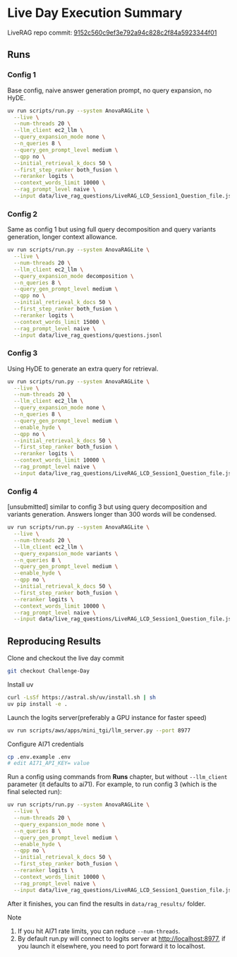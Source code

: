 # Live Day Execution Summary

LiveRAG repo commit: [9152c560c9ef3e792a94c828c2f84a5923344f01](https://github.com/rmit-ir/LiveRAG/tree/9152c560c9ef3e792a94c828c2f84a5923344f01)

## Runs

### Config 1

Base config, naive answer generation prompt, no query expansion, no HyDE.

```bash
uv run scripts/run.py --system AnovaRAGLite \
  --live \
  --num-threads 20 \
  --llm_client ec2_llm \
  --query_expansion_mode none \
  --n_queries 8 \
  --query_gen_prompt_level medium \
  --qpp no \
  --initial_retrieval_k_docs 50 \
  --first_step_ranker both_fusion \
  --reranker logits \
  --context_words_limit 10000 \
  --rag_prompt_level naive \
  --input data/live_rag_questions/LiveRAG_LCD_Session1_Question_file.jsonl
```

### Config 2

Same as config 1 but using full query decomposition and query variants generation, longer context allowance.

```bash
uv run scripts/run.py --system AnovaRAGLite \
  --live \
  --num-threads 20 \
  --llm_client ec2_llm \
  --query_expansion_mode decomposition \
  --n_queries 8 \
  --query_gen_prompt_level medium \
  --qpp no \
  --initial_retrieval_k_docs 50 \
  --first_step_ranker both_fusion \
  --reranker logits \
  --context_words_limit 15000 \
  --rag_prompt_level naive \
  --input data/live_rag_questions/questions.jsonl
```

### Config 3

Using HyDE to generate an extra query for retrieval.

```bash
uv run scripts/run.py --system AnovaRAGLite \
  --live \
  --num-threads 20 \
  --llm_client ec2_llm \
  --query_expansion_mode none \
  --n_queries 8 \
  --query_gen_prompt_level medium \
  --enable_hyde \
  --qpp no \
  --initial_retrieval_k_docs 50 \
  --first_step_ranker both_fusion \
  --reranker logits \
  --context_words_limit 10000 \
  --rag_prompt_level naive \
  --input data/live_rag_questions/LiveRAG_LCD_Session1_Question_file.jsonl
```

### Config 4

[unsubmitted] similar to config 3 but using query decomposition and variants generation. Answers longer than 300 words will be condensed.

```bash
uv run scripts/run.py --system AnovaRAGLite \
  --live \
  --num-threads 20 \
  --llm_client ec2_llm \
  --query_expansion_mode variants \
  --n_queries 8 \
  --query_gen_prompt_level medium \
  --enable_hyde \
  --qpp no \
  --initial_retrieval_k_docs 50 \
  --first_step_ranker both_fusion \
  --reranker logits \
  --context_words_limit 10000 \
  --rag_prompt_level naive \
  --input data/live_rag_questions/LiveRAG_LCD_Session1_Question_file.jsonl
```

## Reproducing Results

Clone and checkout the live day commit

```bash
git checkout Challenge-Day
```

Install uv

```bash
curl -LsSf https://astral.sh/uv/install.sh | sh
uv pip install -e .
```

Launch the logits server(preferably a GPU instance for faster speed)

```bash
uv run scripts/aws/apps/mini_tgi/llm_server.py --port 8977
```

Configure AI71 credentials

```bash
cp .env.example .env
# edit AI71_API_KEY= value
```

Run a config using commands from **Runs** chapter, but without `--llm_client` parameter (it defaults to ai71).
For example, to run config 3 (which is the final selected run):

```bash
uv run scripts/run.py --system AnovaRAGLite \
  --live \
  --num-threads 20 \
  --query_expansion_mode none \
  --n_queries 8 \
  --query_gen_prompt_level medium \
  --enable_hyde \
  --qpp no \
  --initial_retrieval_k_docs 50 \
  --first_step_ranker both_fusion \
  --reranker logits \
  --context_words_limit 10000 \
  --rag_prompt_level naive \
  --input data/live_rag_questions/LiveRAG_LCD_Session1_Question_file.jsonl
```

After it finishes, you can find the results in `data/rag_results/` folder.

Note

1. If you hit AI71 rate limits, you can reduce `--num-threads`.
2. By default run.py will connect to logits server at <http://localhost:8977>, if you launch it elsewhere, you need to port forward it to localhost.
